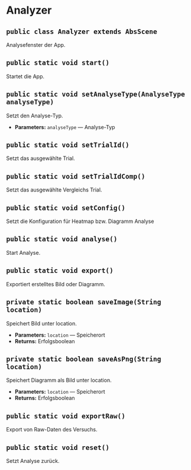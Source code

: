 # Analyzer


## `public class Analyzer extends AbsScene`

Analysefenster der App.

## `public static void start()`

Startet die App.

## `public static void setAnalyseType(AnalyseType analyseType)`

Setzt den Analyse-Typ.

 * **Parameters:** `analyseType` — Analyse-Typ

## `public static void setTrialId()`

Setzt das ausgewählte Trial.

## `public static void setTrialIdComp()`

Setzt das ausgewählte Vergleichs Trial.

## `public static void setConfig()`

Setzt die Konfiguration für Heatmap bzw. Diagramm Analyse

## `public static void analyse()`

Start Analyse.

## `public static void export()`

Exportiert erstelltes Bild oder Diagramm.

## `private static boolean saveImage(String location)`

Speichert Bild unter location.

 * **Parameters:** `location` — Speicherort
 * **Returns:** Erfolgsboolean

## `private static boolean saveAsPng(String location)`

Speichert Diagramm als Bild unter location.

 * **Parameters:** `location` — Speicherort
 * **Returns:** Erfolgsboolean

## `public static void exportRaw()`

Export von Raw-Daten des Versuchs.

## `public static void reset()`

Setzt Analyse zurück.
